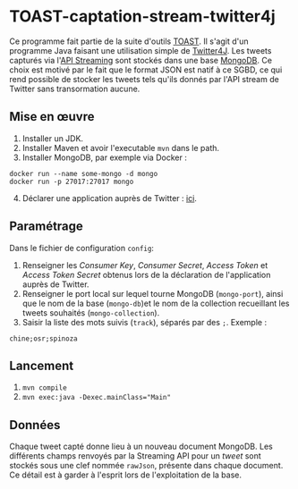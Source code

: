 # TOAST-captation-stream-twitter4j

Ce programme fait partie de la suite d'outils [TOAST](https://github.com/Amleth/TOAST-outils-pour-l-analyse-semiotique-de-Twitter).
Il s'agit d'un programme Java faisant une utilisation simple de [Twitter4J](http://twitter4j.org/en/index.html). Les tweets capturés via l'[API Streaming](https://dev.twitter.com/streaming/public) sont stockés dans une base [MongoDB](https://www.mongodb.com/). Ce choix est motivé par le fait que le format JSON est natif à ce SGBD, ce qui rend possible de stocker les tweets tels qu'ils donnés par l'API stream de Twitter sans transormation aucune.

## Mise en œuvre

  1. Installer un JDK.
  2. Installer Maven et avoir l'executable `mvn` dans le path.
  3. Installer MongoDB, par exemple via Docker :

    docker run --name some-mongo -d mongo
    docker run -p 27017:27017 mongo

  4. Déclarer une application auprès de Twitter : [ici](https://apps.twitter.com/).

## Paramétrage

Dans le fichier de configuration `config`:

  1. Renseigner les *Consumer Key*, *Consumer Secret*, *Access Token* et *Access Token Secret* obtenus lors de la déclaration de l'application auprès de Twitter.
  3. Renseigner le port local sur lequel tourne MongoDB (`mongo-port`), ainsi que le nom de la base (`mongo-db`)et le nom de la collection recueillant les tweets souhaités (`mongo-collection`).
  4. Saisir la liste des mots suivis (`track`), séparés par des ```;```. Exemple :

	chine;osr;spinoza

## Lancement

  1. `mvn compile`
  2. `mvn exec:java -Dexec.mainClass="Main"`

## Données

Chaque tweet capté donne lieu à un nouveau document MongoDB. Les différents champs renvoyés par la Streaming API pour un *tweet* sont stockés sous une clef nommée `rawJson`, présente dans chaque document. Ce détail est à garder à l'esprit lors de l'exploitation de la base.
